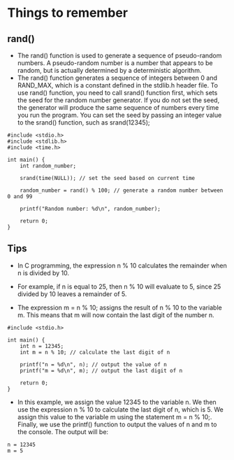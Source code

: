 # Things to remember
## rand()

* The rand() function is used to generate a sequence of pseudo-random numbers. A pseudo-random number is a number that appears to be random, but is actually determined by a deterministic algorithm. 
* The rand() function generates a sequence of integers between 0 and RAND_MAX, which is a constant defined in the stdlib.h header file.
To use rand() function, you need to call srand() function first, which sets the seed for the random number generator. If you do not set the seed, the generator will produce the same sequence of numbers every time you run the program. You can set the seed by passing an integer value to the srand() function, such as srand(12345);

~~~~
#include <stdio.h>
#include <stdlib.h>
#include <time.h>

int main() {
    int random_number;
    
    srand(time(NULL)); // set the seed based on current time
    
    random_number = rand() % 100; // generate a random number between 0 and 99
    
    printf("Random number: %d\n", random_number);
    
    return 0;
}
~~~~

## Tips
* In C programming, the expression n % 10 calculates the remainder when n is divided by 10.

* For example, if n is equal to 25, then n % 10 will evaluate to 5, since 25 divided by 10 leaves a remainder of 5.

* The expression m = n % 10; assigns the result of n % 10 to the variable m. This means that m will now contain the last digit of the number n.
~~~~
#include <stdio.h>

int main() {
    int n = 12345;
    int m = n % 10; // calculate the last digit of n
    
    printf("n = %d\n", n); // output the value of n
    printf("m = %d\n", m); // output the last digit of n
    
    return 0;
}
~~~~

* In this example, we assign the value 12345 to the variable n. We then use the expression n % 10 to calculate the last digit of n, which is 5. We assign this value to the variable m using the statement m = n % 10;. Finally, we use the printf() function to output the values of n and m to the console. The output will be: 
~~~~
n = 12345
m = 5
~~~~
